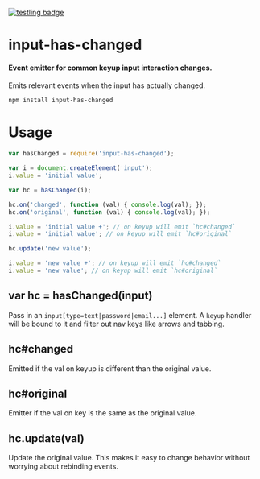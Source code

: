 [![testling badge](https://ci.testling.com/derekr/input-has-changed.png)](https://ci.testling.com/derekr/input-has-changed)

# input-has-changed
#### Event emitter for common keyup input interaction changes.

Emits relevant events when the input has actually changed.

```
npm install input-has-changed
```

# Usage

```js
var hasChanged = require('input-has-changed');

var i = document.createElement('input');
i.value = 'initial value';

var hc = hasChanged(i);

hc.on('changed', function (val) { console.log(val); });
hc.on('original', function (val) { console.log(val); });

i.value = 'initial value +'; // on keyup will emit `hc#changed`
i.value = 'initial value'; // on keyup will emit `hc#original`

hc.update('new value');

i.value = 'new value +'; // on keyup will emit `hc#changed`
i.value = 'new value'; // on keyup will emit `hc#original`
```

## var hc = hasChanged(input)

Pass in an `input[type=text|password|email...]` element. A `keyup` handler
will be bound to it and filter out nav keys like arrows and tabbing.

## hc#changed

Emitted if the val on keyup is different than the original value.

## hc#original

Emitter if the val on key is the same as the original value.

## hc.update(val)

Update the original value. This makes it easy to change behavior without
worrying about rebinding events.
